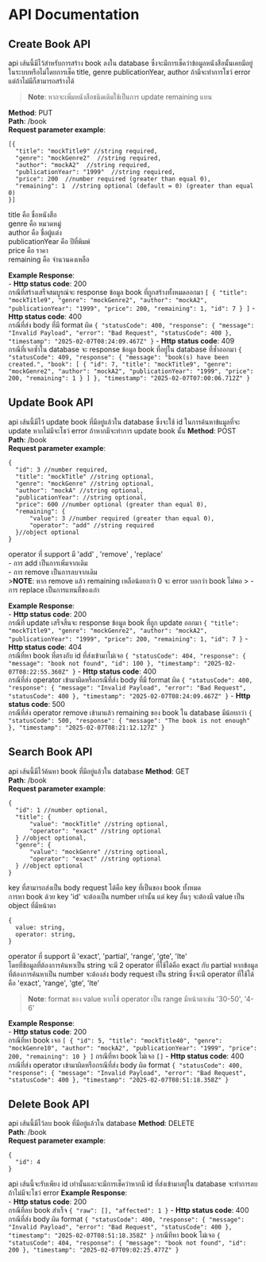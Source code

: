 # API Documentation
## Create Book API
  api เส้นนี้มีไว้สำหรับการสร้าง book ลงใน database ซึ่งจะมีการเช็คว่าข้อมูลหนังสือนั้นเคยมีอยู่ในระบบหรือไม่โดยการเช็ค title, genre publicationYear, author ถ้ามีจะทำการโชว์ error แต่ถ้าไม่มีก็สามารถสร้างได้<br/>
  >**Note**: หากจะเพิ่มหนังสือชนิดเดิมใช้เป็นการ update remaining แทน
  >
  **Method**: PUT<br/>
  **Path**: /book<br/>
  **Request parameter example**:<br/>
  ```
  [{
    "title": "mockTitle9" //string required,
    "genre": "mockGenre2"  //string required,
    "author": "mockA2"  //string required,
    "publicationYear": "1999"  //string required,
    "price": 200  //number required (greater than equal 0),
    "remaining": 1  //string optional (default = 0) (greater than equal 0)
  }]
  ```
  title คือ ชื่อหนังสือ<br/>
  genre คือ หมวดหมู่<br/>
  author คือ ชื่อผู้แต่ง<br/>
  publicationYear คือ ปีที่พิมพ์<br/>
  price คือ ราคา<br/>
  remaining คือ จำนวนคงเหลือ<br/>

  **Example Response**:<br/>
    - **Http status code**: 200<br/>
    กรณีที่สร้างเสร็จสมบูรณ์จะ response ข้อมูล book ที่ถูกสร้างทั้งหมดออกมา
    ```
    [
      {
          "title": "mockTitle9",
          "genre": "mockGenre2",
          "author": "mockA2",
          "publicationYear": "1999",
          "price": 200,
          "remaining": 1,
          "id": 7
      }
    ]
    ```
    - **Http status code**: 400<br/>
    กรณีที่ส่ง body ที่มี format ผิด
    ```
    {
      "statusCode": 400,
      "response": {
          "message": "Invalid Payload",
          "error": "Bad Request",
          "statusCode": 400
      },
      "timestamp": "2025-02-07T08:24:09.467Z"
    }
    ```
    - **Http status code**: 409<br/> 
    กรณีที่เจอซ้ำใน database จะ response ข้อมูล book ที่อยู่ใน database ที่ซ้ำออกมา
    ```
    {
      "statusCode": 409,
      "response": {
          "message": "book(s) have been created.",
          "book": [
              {
                  "id": 7,
                  "title": "mockTitle9",
                  "genre": "mockGenre2",
                  "author": "mockA2",
                  "publicationYear": "1999",
                  "price": 200,
                  "remaining": 1
              }
          ]
      },
      "timestamp": "2025-02-07T07:00:06.712Z"
    }
    ```

## Update Book API
  api เส้นนี้มีไว้ update book ที่มีอยู่แล้วใน database ซึ่งจะใช้ id ในการค้นหาข้แมูลที่จะ update หากไม่มีจะโชว์ error ถ้าหากมีจะทำการ update book นั้น
  **Method**: POST<br/>
  **Path**: /book<br/>
  **Request parameter example**:<br/>
  ```
  {
    "id": 3 //number required,
    "title": "mockTitle" //string optional,
    "genre": "mockGenre" //string optional,
    "author": "mockA" //string optional,
    "publicationYear": //string optional,
    "price": 600 //number optional (greater than equal 0),
    "remaining": {
        "value": 3 //number required (greater than equal 0),
        "operator": "add" //string required
    }//object optional
  }
  ```
  operator ที่ support มี 'add' , 'remove' , 'replace'<br/>
    - การ add เป็นการเพิ่มจากเดิม<br/>
    - การ remove เป็นการลบจากเดิม<br/>
    >**NOTE**: หาก remove แล้ว remaining เหลือน้อยกว่า 0 จะ error บอกว่า book ไม่พอ
    >
    - การ replace เป็นการแทนที่ของเก่า<br/>

  **Example Response**:<br/>
    - **Http status code**: 200<br/>
    กรณีที่ update เสร็จสิ้นจะ response ข้อมูล book ที่ถูก update ออกมา
    ```
    {
        "title": "mockTitle9",
        "genre": "mockGenre2",
        "author": "mockA2",
        "publicationYear": "1999",
        "price": 200,
        "remaining": 1,
        "id": 7
    }
    ```
    - **Http status code**: 404<br/>
    กรณีที่หา book ที่ตรงกับ id ที่ส่งเข้ามาไม่เจอ
    ```
    {
      "statusCode": 404,
      "response": {
          "message": "book not found",
          "id": 100
      },
      "timestamp": "2025-02-07T08:22:55.360Z"
    }
    ```
    - **Http status code**: 400<br/>
    กรณีที่ส่ง operator เข้ามาผิดหรือกรณีที่ส่ง body ที่มี format ผิด
    ```
    {
      "statusCode": 400,
      "response": {
          "message": "Invalid Payload",
          "error": "Bad Request",
          "statusCode": 400
      },
      "timestamp": "2025-02-07T08:24:09.467Z"
    }
    ```
    - **Http status code**: 500<br/>
      กรณีที่ส่ง operator remove เข้ามาแล้ว remaining ของ book ใน database มีน้อยกว่า
    ```
    {
      "statusCode": 500,
      "response": {
          "message": "The book is not enough"
      },
      "timestamp": "2025-02-07T08:21:12.127Z"
    }
    ```

## Search Book API
  api เส้นนี้มีไว้ค้นหา book ที่มีอยู่แล้วใน database
  **Method**: GET<br/>
  **Path**: /book<br/>
  **Request parameter example**:<br/>
  ```
  {
    "id": 1 //number optional,
    "title": {
        "value": "mockTitle" //string optional,
        "operator": "exact" //string optional
    } //object optional,
    "genre": {
        "value": "mockGenre" //string optional,
        "operator": "exact" //string optional
    } //object optional
  }
  ```
  key ที่สามารถส่งเป็น body request ได้คือ key ที่เป็นของ book ทั้งหมด<br/>
  การหา book ด้วย key 'id' จะต้องเป็น number เท่านั้น แต่ key อื่นๆ จะต้องมี value เป็น object ที่มีหน้าตา
  ```
  {
    value: string,
    operator: string,
  }
  ```
  operator ที่ support มี 'exact', 'partial', 'range', 'gte', 'lte'<br/>
  โดยที่ข้อมูลที่ต้องการค้นหาเป็น string จะมี 2 operator ที่ใช้ได้คือ exact กับ partial หากข้อมูลที่ต้องการค้นหาเป็น number จะต้องส่ง body request เป็น string ซึ่งจะมี operator ที่ใช้ได้คือ 'exact', 'range', 'gte', 'lte'
  >**Note**: format ของ value หากใช้ operator เป็น range มีหน้าตาเช่น '30-50', '4-6'
  >

  **Example Response**:<br/>
    - **Http status code**: 200<br/>
    กรณีที่หา book เจอ
    ```
    [
      {
          "id": 5,
          "title": "mockTitle40",
          "genre": "mockGenre10",
          "author": "mockA2",
          "publicationYear": "1999",
          "price": 200,
          "remaining": 10
      }
    ]
    ```
    กรณีที่หา book ไม่เจอ
    ```
    []
    ```
    - **Http status code**: 400<br/>
    กรณีที่ส่ง operator เข้ามาผิดหรือกรณีที่ส่ง body ผิด format 
    ```
    {
      "statusCode": 400,
      "response": {
          "message": "Invalid Payload",
          "error": "Bad Request",
          "statusCode": 400
      },
      "timestamp": "2025-02-07T08:51:18.358Z"
    }
    ```
  
## Delete Book API
  api เส้นนี้มีไว้ลบ book ที่มีอยู่แล้วใน database
  **Method**: DELETE<br/>
  **Path**: /book<br/>
  **Request parameter example**:<br/>
  ```
  {
    "id": 4
  }
  ```
  api เส้นนี้จะรับเพียง id เท่านั้นและจะมีการเช็คว่าหากมี id ที่ส่งเข้ามาอยู่ใน database จะทำการลบถ้าไม่มีจะโชว์ error
    **Example Response**:<br/>
      - **Http status code**: 200<br/>
      กรณีที่ลบ book สำเร็จ
      ```
      {
        "raw": [],
        "affected": 1
      }
      ```
      - **Http status code**: 400<br/>
      กรณีที่ส่ง body ผิด format 
      ```
      {
        "statusCode": 400,
        "response": {
            "message": "Invalid Payload",
            "error": "Bad Request",
            "statusCode": 400
        },
        "timestamp": "2025-02-07T08:51:18.358Z"
      }
      ```
      กรณีทีหา book ไม่เจอ
      ```
      {
        "statusCode": 404,
        "response": {
          "message": "book not found",
          "id": 200
        },
        "timestamp": "2025-02-07T09:02:25.477Z"
      }
      ```